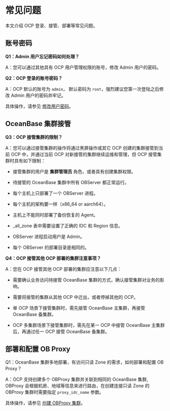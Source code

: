 常见问题
=========================

本文介绍 OCP 登录、接管、部署等常见问题。

账号密码
-------------------------

**Q1：Admin 用户忘记密码如何处理？**

A：您可以通过其他具有 OCP 用户管理权限的账号，修改 Admin 用户的密码。

**Q2：OCP 登录的账号密码？**

A：OCP 默认的账号为 `admin`， 默认密码为 `root`，强烈建议您第一次登陆之后修改 Admin 用户的密码并牢记。

具体操作，请参见 [修改用户密码](10.system-management-features/9.change-user-password.md)。

OceanBase 集群接管
-----------------------------------

**Q3：OCP 接管集群的限制？**

A：您可以通过接管集群的操作将通过黑屏操作或其它 OCP 创建的集群接管到当前 OCP 中，并通过当前 OCP 对新接管的集群继续运维和管理，但 OCP 接管集群时具有如下限制：

* 接管集群的用户是 **集群管理员** 角色，或者具有创建集群权限。

* 待接管的 OceanBase 集群中所有 OBServer 都正常运行。

* 每个主机上只部署了一个 OBServer 进程。

* 每个主机的架构要一样（x86_64 or aarch64）。

* 主机上不能同时部署了备份恢复的 Agent。

* _all_zone 表中需要设置了正确的 IDC 和 Region 信息。

* OBServer 进程启动用户是 Admin。

* 每个 OBServer 的部署目录是相同的。

**Q4：OCP 接管其他 OCP 部署的集群注意事项？**

A：您在 OCP 接管其他 OCP 部署的集群应注意以下几点：

* 需要确认业务访问待接管 OceanBase 集群的方式，确认接管集群对业务的影响。

* 需要将接管的集群从其他 OCP 中迁出，或者停掉其他的 OCP。

* 单 OCP 场景下接管集群时，需先接管 OceanBase 主集群，再接管 OceanBase 备集群。

* OCP 多集群场景下接管集群时，需先在某一 OCP 中接管 OceanBase 主集群后，再通过任一 OCP 接管 OceanBase 备集群。

部署和配置 OB Proxy
-----------------------------------

Q1：OceanBase 集群多地部署，有访问只读 Zone 的需求，如何部署和配置 OB Proxy？

A：OCP 支持创建多个 OBProxy 集群并关联到相同的 OceanBase 集群, OBProxy 会根据机房、地域等信息来进行路由，在创建连接只读 Zone 的 OBProxy 集群时需要指定 `proxy_idc_name` 参数。

具体操作，请参见 [创建 OBProxy 集群](8.obproxy/1.create-an-obproxy-cluster-2.md)。
